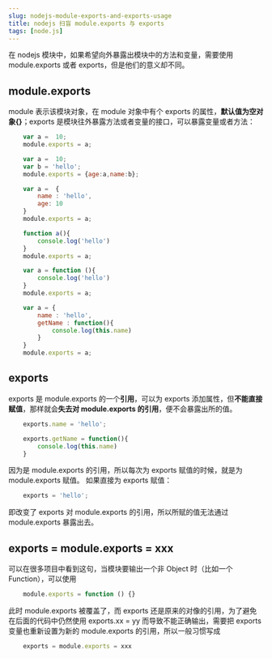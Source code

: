 ```yaml
---
slug: nodejs-module-exports-and-exports-usage
title: nodejs 扫盲 module.exports 与 exports
tags: [node.js]
---
```


在 nodejs 模块中，如果希望向外暴露出模块中的方法和变量，需要使用 module.exports 或者 exports，但是他们的意义却不同。

## module.exports

module 表示该模块对象，在 module 对象中有个 exports 的属性，**默认值为空对象{}**；exports 是模块往外暴露方法或者变量的接口，可以暴露变量或者方法：

```js
    var a =  10;
    module.exports = a;

    var a =  10;
    var b = 'hello';
    module.exports = {age:a,name:b};

    var a =  {
        name : 'hello',
        age: 10
    }
    module.exports = a;

    function a(){
        console.log('hello')
    }
    module.exports = a;

    var a = function (){
        console.log('hello')
    }
    module.exports = a;

    var a = {
        name : 'hello',
        getName : function(){
            console.log(this.name)
        }
    }
    module.exports = a;
```

## exports

exports 是 module.exports 的一个**引用**，可以为 exports 添加属性，但**不能直接赋值**，那样就会**失去对 module.exports 的引用**，便不会暴露出所的值。

```js
    exports.name = 'hello';

    exports.getName = function(){
        console.log(this.name)
    }
```

因为是 module.exports 的引用，所以每次为 exports 赋值的时候，就是为 module.exports 赋值。
如果直接为 exports 赋值：

```js
    exports = 'hello';
```

即改变了 exports 对 module.exports 的引用，所以所赋的值无法通过 module.exports 暴露出去。

## exports = module.exports = xxx

可以在很多项目中看到这句，当模块要输出一个非 Object 时（比如一个 Function），可以使用

```js
    module.exports = function () {}
```

此时 module.exports 被覆盖了，而 exports 还是原来的对像的引用，为了避免在后面的代码中仍然使用 exports.xx = yy 而导致不能正确输出，需要把 exports 变量也重新设置为新的 module.exports 的引用，所以一般习惯写成

```js
    exports = module.exports = xxx
```